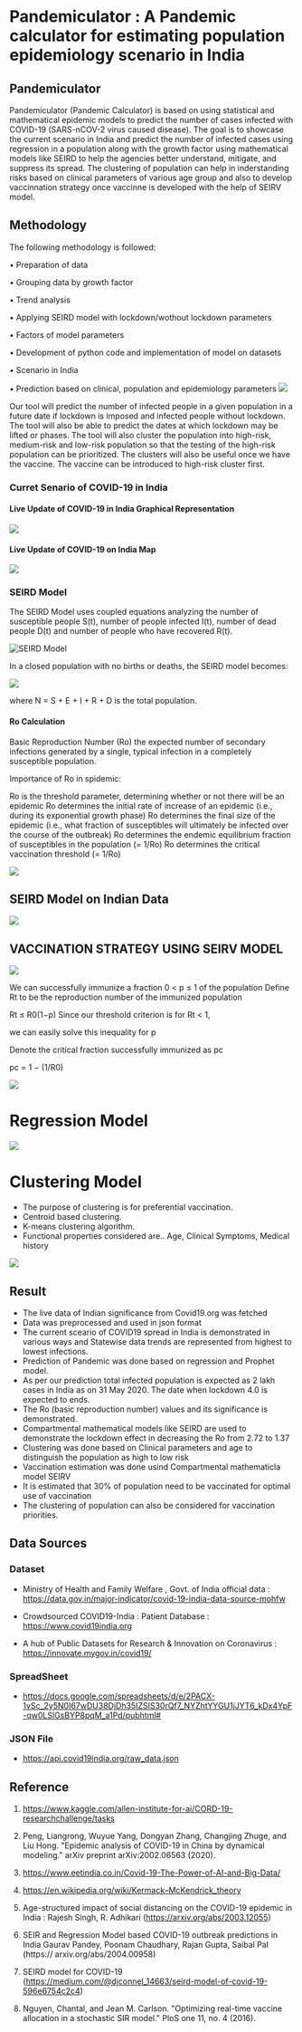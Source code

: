 # Pandemiculator : A Pandemic calculator for estimating population epidemiology scenario in India
## Pandemiculator

Pandemiculator (Pandemic Calculator) is based on using statistical and mathematical epidemic models to predict the number of cases infected with COVID-19 (SARS-nCOV-2 virus caused disease). The goal is to showcase the current scenario in India and predict the number of infected cases using regression in a population along with the growth factor using mathematical models like SEIRD to help the agencies better understand, mitigate, and suppress its spread. The clustering of population can help in inderstanding risks based on clinical parameters of various age group and also to develop vaccinnation strategy once vaccinne is developed with the help of SEIRV model.

## Methodology

The	following	methodology	is	followed:

• Preparation	of	data	

• Grouping	data	by	growth	factor	

• Trend	analysis	

• Applying	SEIRD	model	with	lockdown/wothout	lockdown	parameters	

• Factors	of	model	parameters	

• Development	of	python	code	and	implementation	of model	on	datasets	

• Scenario	in	India	

• Prediction	based	on	clinical,	population	and	epidemiology	parameters
![](/images/story.png)

Our	tool	will	predict	the	number	of	infected	people	in	a	given	population	in	a	future	date	if	lockdown	is	imposed	and	infected	people	without	lockdown.	The	tool	will	also	be	able	to	predict	the	dates	at	which	lockdown	may	be	lifted	or	phases.	The	tool	will	also	cluster	the	population	into	high-risk,	medium-risk	and low-risk	population	so	that	the	testing	of	the	high-risk	population	can	be	prioritized.	The	clusters	will	also	be	useful	once	we	have	the	vaccine.	The	vaccine	can	be	introduced	to	high-risk	cluster	first.	


### Curret Senario of COVID-19 in India

 #### Live Update of COVID-19 in India Graphical Representation 
![](/images/Daily_update.png)

 #### Live Update of COVID-19 on India Map
![](/images/India_Map.png)


### SEIRD Model
The	SEIRD Model	uses	coupled	equations	analyzing	the	number	of	susceptible	people	S(t),	number	of	people	infected	I(t), number of dead people D(t) and number	of	people	who	have	recovered	R(t).	

![SEIRD Model](/images/SEIRD.png)


In a closed population with no births or deaths, the SEIRD model becomes:

![](/images/model.png)

where N = S + E + I + R + D is the total population.

#### Ro Calculation 
Basic Reproduction Number (Ro) the expected number of secondary infections generated by a single, typical infection in a completely susceptible population.

Importance of Ro in spidemic:

Ro is the threshold parameter, determining whether or not there will be an epidemic
Ro determines the initial rate of increase of an epidemic (i.e., during its exponential growth phase)
Ro determines the final size of the epidemic (i.e., what fraction of susceptibles will ultimately be infected over the course of the outbreak)
Ro determines the endemic equilibrium fraction of susceptibles in the population (= 1/Ro)
Ro determines the critical vaccination threshold (= 1/Ro)

![](/images/RoVariation.png)

## SEIRD Model on Indian Data
![](/images/SEIRV.png)

## VACCINATION STRATEGY USING SEIRV MODEL

![](/images/vaccination.PNG)

We can successfully immunize a fraction 0 < p ≤ 1 of the population Define Rt to be the reproduction number of the immunized population

Rt ≤ R0(1−p) Since our threshold criterion is for Rt < 1,

we can easily solve this inequality for p

Denote the critical fraction successfully immunized as pc

pc = 1 − (1/R0)

![](/images/SEIRV_model.png)

# Regression Model

![](/images/regression_graph.png)


# Clustering Model

* The purpose of clustering is for preferential vaccination.
* Centroid based clustering.
* K-means clustering algorithm.
* Functional properties considered are.. Age, Clinical Symptoms, Medical history

![](/images/cluster_3d.png)

## Result 
* The live data of Indian significance from Covid19.org was fetched
* Data was preprocessed and used in json format
* The current sceario of COVID19 spread in India is demonstrated in various ways and Statewise data trends are represented from highest to lowest infections.
* Prediction of Pandemic was done based on regression and Prophet model.
* As per our prediction total infected population is expected as 2 lakh cases in India as on 31 May 2020. The date when lockdown 4.0 is expected to ends.
* The Ro (basic reproduction number) values and its significance is demonstrated.
* Compartmental mathematical models like SEIRD are used to demonstrate the lockdown effect in decreasing the Ro from 2.72 to 1.37
* Clustering was done based on Clinical parameters and age to distinguish the population as high to low risk
* Vaccination estimation was done usind Compartmental mathematicla model SEIRV
* It is estimated that 30% of population need to be vaccinated for optimal use of vaccination
* The clustering of population can also be considered for vaccination priorities.

## Data Sources

### Dataset

* Ministry	of	Health	and	Family	Welfare	,	Govt.	of	India	official	data : https://data.gov.in/major-indicator/covid-19-india-data-source-mohfw	

* Crowdsourced	COVID19-India	:	Patient	Database : https://www.covid19india.org		

* A	hub	of	Public	Datasets	for	Research	&	Innovation	on	Coronavirus : https://innovate.mygov.in/covid19/	

### SpreadSheet

* https://docs.google.com/spreadsheets/d/e/2PACX-1vSc_2y5N0I67wDU38DjDh35IZSIS30rQf7_NYZhtYYGU1jJYT6_kDx4YpF-qw0LSlGsBYP8pqM_a1Pd/pubhtml#

### JSON File

* https://api.covid19india.org/raw_data.json

## Reference 

1) https://www.kaggle.com/allen-institute-for-ai/CORD-19-researchchallenge/tasks	

2) Peng,	Liangrong,	Wuyue	Yang,	Dongyan	Zhang,	Changjing	Zhuge,	and	Liu	Hong.	"Epidemic	analysis	of	COVID-19	in	China	by	dynamical	modeling."	arXiv	preprint	arXiv:2002.06563	(2020).	

3) https://www.eetindia.co.in/Covid-19-The-Power-of-AI-and-Big-Data/	

4) https://en.wikipedia.org/wiki/Kermack–McKendrick_theory	

5) Age-structured	impact	of	social	distancing	on	the	COVID-19	epidemic	in	India	:	Rajesh	Singh,	R.	Adhikari	(https://arxiv.org/abs/2003.12055)

6) SEIR	and	Regression	Model	based	COVID-19	outbreak	predictions	in	India	Gaurav	Pandey,	Poonam	Chaudhary,	Rajan	Gupta,	Saibal	Pal	(https:// arxiv.org/abs/2004.00958)	

7) SEIRD model for COVID-19 (https://medium.com/@djconnel_14663/seird-model-of-covid-19-596e6754c2c4)

8) Nguyen, Chantal, and Jean M. Carlson. "Optimizing real-time vaccine allocation in a stochastic SIR model." PloS one 11, no. 4 (2016).
  
  
  
  
